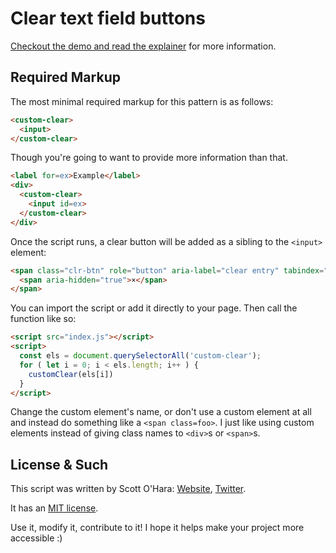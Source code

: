 # Clear text field buttons

[Checkout the demo and read the explainer](https://scottaohara.github.io/clear-text-field-button/) for more information.

## Required Markup

The most minimal required markup for this pattern is as follows:
```html
<custom-clear>
  <input>
</custom-clear>
```

Though you're going to want to provide more information than that.

```html
<label for=ex>Example</label>
<div>
  <custom-clear>
    <input id=ex>
  </custom-clear>
</div>
```

Once the script runs, a clear button will be added as a sibling to the `<input>` element:
```html
<span class="clr-btn" role="button" aria-label="clear entry" tabindex="-1" hidden>
  <span aria-hidden="true">×</span>
</span>
```

You can import the script or add it directly to your page. Then call the function like so:
```html
<script src="index.js"></script>
<script>
  const els = document.querySelectorAll('custom-clear');
  for ( let i = 0; i < els.length; i++ ) {
    customClear(els[i])
  }
</script>
```

Change the custom element's name, or don't use a custom element at all and instead do something like a `<span class=foo>`.  I just like using custom elements instead of giving class names to `<div>`s or `<span>`s.


## License & Such  

This script was written by Scott O'Hara: [Website](https://www.scottohara.me), [Twitter](https://twitter.com/scottohara).

It has an [MIT license](https://github.com/scottaohara/clear-text-field-button/blob/main/LICENSE).

Use it, modify it, contribute to it! I hope it helps make your project more accessible :)
